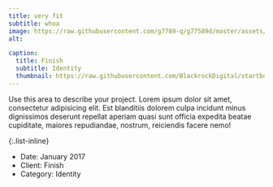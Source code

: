 ```yaml
---
title: very fit
subtitle: whoa
image: https://raw.githubusercontent.com/g7789-q/g77589d/master/assets/img/fit.jpg
alt: 

caption:
  title: Finish
  subtitle: Identity
  thumbnail: https://raw.githubusercontent.com/BlackrockDigital/startbootstrap-agency/master/src/assets/img/portfolio/03-thumbnail.jpg
---
```

Use this area to describe your project. Lorem ipsum dolor sit amet, consectetur adipisicing elit. Est blanditiis dolorem culpa incidunt minus dignissimos deserunt repellat aperiam quasi sunt officia expedita beatae cupiditate, maiores repudiandae, nostrum, reiciendis facere nemo!

{:.list-inline}
- Date: January 2017
- Client: Finish
- Category: Identity

